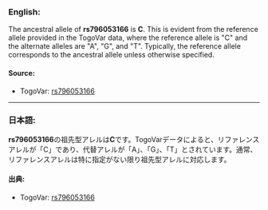 ### English:
The ancestral allele of **rs796053166** is **C**. This is evident from the reference allele provided in the TogoVar data, where the reference allele is "C" and the alternate alleles are "A", "G", and "T". Typically, the reference allele corresponds to the ancestral allele unless otherwise specified.

#### Source:
- TogoVar: [rs796053166](https://identifiers.org/dbsnp/rs796053166)

---

### 日本語:
**rs796053166**の祖先型アレルは**C**です。TogoVarデータによると、リファレンスアレルが「C」であり、代替アレルが「A」、「G」、「T」とされています。通常、リファレンスアレルは特に指定がない限り祖先型アレルに対応します。

#### 出典:
- TogoVar: [rs796053166](https://identifiers.org/dbsnp/rs796053166)
